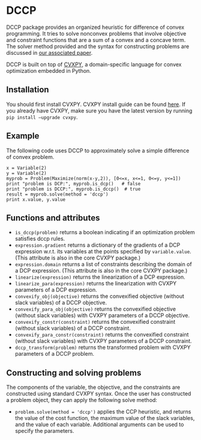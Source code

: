 DCCP
====

DCCP package provides an organized heuristic for difference of convex programming.
It tries to solve nonconvex problems that involve objective and constraint functions that are a sum of
a convex and a concave term. The solver method provided and the syntax for constructing problems are discussed in [our associated paper](https://stanford.edu/~boyd/papers/dccp.html).

DCCP is built on top of [CVXPY](http://www.cvxpy.org/), a domain-specific language for convex optimization embedded in Python.

Installation
------------
You should first install CVXPY. CVXPY install guide can be found [here](http://www.cvxpy.org/). If you already have CVXPY, make sure you have the latest version by running ``pip install —upgrade cvxpy``. 

Example
-------
The following code uses DCCP to approximately solve a simple difference of convex problem.
```
x = Variable(2)
y = Variable(2)
myprob = Problem(Maximize(norm(x-y,2)), [0<=x, x<=1, 0<=y, y<=1])
print "problem is DCP:", myprob.is_dcp()   # false
print "problem is DCCP:", myprob.is_dccp()  # true
result = myprob.solve(method = 'dccp')
print x.value, y.value
```

Functions and attributes
----------------
* ``is_dccp(problem)`` returns a boolean indicating if an optimization problem satisfies dccp rules.
* ``expression.gradient`` returns a dictionary of the gradients of a DCP expression
w.r.t. its variables at the points specified by ``variable.value``. (This attribute
is also in the core CVXPY package.)
* ``expression.domain`` returns a list of constraints describing the domain of a
DCP expression. (This attribute is also in the core CVXPY package.)
* ``linearize(expression)`` returns the linearization of a DCP expression.
* ``linearize_para(expression)`` returns the linearization with CVXPY parameters of a DCP expression.
* ``convexify_obj(objective)`` returns the convexified objective (without slack
variables) of a DCCP objective.
* ``convexify_para_obj(objective)`` returns the convexified objective (without slack
variables) with CVXPY parameters of a DCCP objective.
* ``convexify_constr(constraint)`` returns the convexified constraint (without slack
variables) of a DCCP constraint.
* ``convexify_para_constr(constraint)`` returns the convexified constraint (without slack
variables) with CVXPY parameters of a DCCP constraint.
* ``dccp_transform(problem)`` returns the transformed problem with CVXPY parameters of a DCCP problem.
 
Constructing and solving problems
---------------------------------
The components of the variable, the objective, and the constraints are constructed using standard CVXPY syntax. Once the user has constructed a problem object, they can apply the following solve method:
* ``problem.solve(method = 'dccp')`` applies the CCP heuristic, and returns the value of the cost function, the maximum value of the slack variables, and the value of each variable. Additional arguments can be used to specify the parameters.
